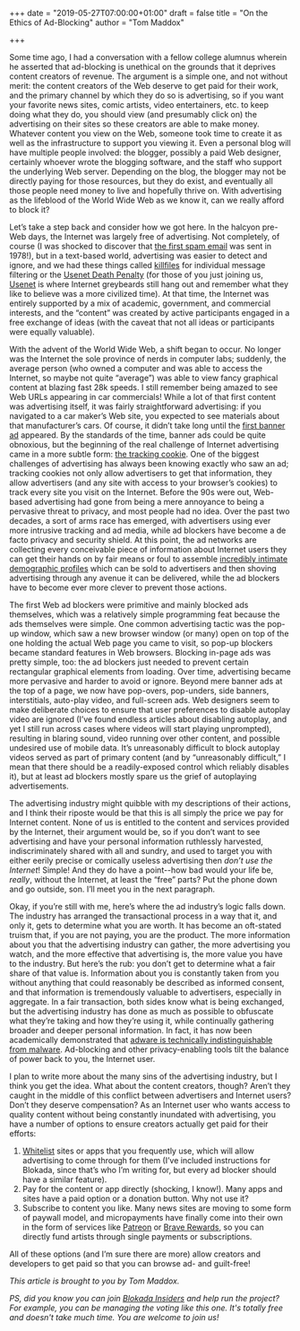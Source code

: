 +++
date = "2019-05-27T07:00:00+01:00"
draft = false
title = "On the Ethics of Ad-Blocking"
author = "Tom Maddox"

+++

Some time ago, I had a conversation with a fellow college alumnus wherein he asserted that ad-blocking is unethical on the grounds that it deprives content creators of revenue. The argument is a simple one, and not without merit: the content creators of the Web deserve to get paid for their work, and the primary channel by which they do so is advertising, so if you want your favorite news sites, comic artists, video entertainers, etc. to keep doing what they do, you should view (and presumably click on) the advertising on their sites so these creators are able to make money. Whatever content you view on the Web, someone took time to create it as well as the infrastructure to support you viewing it. Even a personal blog will have multiple people involved: the blogger, possibly a paid Web designer, certainly whoever wrote the blogging software, and the staff who support the underlying Web server. Depending on the blog, the blogger may not be directly paying for those resources, but they do exist, and eventually all those people need money to live and hopefully thrive on. With advertising as the lifeblood of the World Wide Web as we know it, can we really afford to block it?

Let’s take a step back and consider how we got here. In the halcyon pre-Web days, the Internet was largely free of advertising. Not completely, of course (I was shocked to discover that [the first spam email](http://email-museum.com/2011/10/06/first-spam-was-in-1978/) was sent in 1978!), but in a text-based world, advertising was easier to detect and ignore, and we had these things called [killfiles](https://en.wikipedia.org/wiki/Kill_file) for individual message filtering or the [Usenet Death Penalty](https://en.wikipedia.org/wiki/Usenet_Death_Penalty) (for those of you just joining us, [Usenet](https://en.wikipedia.org/wiki/Usenet) is where Internet greybeards still hang out and remember what they like to believe was a more civilized time). At that time, the Internet was entirely supported by a mix of academic, government, and commercial interests, and the “content” was created by active participants engaged in a free exchange of ideas (with the caveat that not all ideas or participants were equally valuable).

With the advent of the World Wide Web, a shift began to occur. No longer was the Internet the sole province of nerds in computer labs; suddenly, the average person (who owned a computer and was able to access the Internet, so maybe not quite “average”) was able to view fancy graphical content at blazing fast 28k speeds. I still remember being amazed to see Web URLs appearing in car commercials! While a lot of that first content was advertising itself, it was fairly straightforward advertising: if you navigated to a car maker’s Web site, you expected to see materials about that manufacturer’s cars. Of course, it didn’t take long until the [first banner ad](https://gizmodo.com/this-was-the-first-banner-ad-on-the-internet-5984165) appeared. By the standards of the time, banner ads could be quite obnoxious, but the beginning of the real challenge of Internet advertising came in a more subtle form: [the tracking cookie](https://www.tomsguide.com/us/-tracking-cookie-definition,news-17506.html). One of the biggest challenges of advertising has always been knowing exactly who saw an ad; tracking cookies not only allow advertisers to get that information, they allow advertisers (and any site with access to your browser’s cookies) to track every site you visit on the Internet. Before the 90s were out, Web-based advertising had gone from being a mere annoyance to being a pervasive threat to privacy, and most people had no idea. Over the past two decades, a sort of arms race has emerged, with advertisers using ever more intrusive tracking and ad media, while ad blockers have become a de facto privacy and security shield. At this point, the ad networks are collecting every conceivable piece of information about Internet users they can get their hands on by fair means or foul to assemble [incredibly intimate demographic profiles](https://thenextweb.com/facebook/2017/10/10/ever-wonder-what-facebook-knows-about-you-heres-how-to-find-out/) which can be sold to advertisers and then shoving advertising through any avenue it can be delivered, while the ad blockers have to become ever more clever to prevent those actions.

The first Web ad blockers were primitive and mainly blocked ads themselves, which was a relatively simple programming feat because the ads themselves were simple. One common advertising tactic was the pop-up window, which saw a new browser window (or many) open on top of the one holding the actual Web page you came to visit, so pop-up blockers became standard features in Web browsers. Blocking in-page ads was pretty simple, too: the ad blockers just needed to prevent certain rectangular graphical elements from loading. Over time, advertising became more pervasive and harder to avoid or ignore. Beyond mere banner ads at the top of a page, we now have pop-overs, pop-unders, side banners, interstitials, auto-play video, and full-screen ads. Web designers seem to make deliberate choices to ensure that user preferences to disable autoplay video are ignored (I’ve found endless articles about disabling autoplay, and yet I still run across cases where videos will start playing unprompted), resulting in blaring sound, video running over other content, and possible undesired use of mobile data. It’s unreasonably difficult to block autoplay videos served as part of primary content (and by “unreasonably difficult,” I mean that there should be a readily-exposed control which reliably disables it), but at least ad blockers mostly spare us the grief of autoplaying advertisements.

The advertising industry might quibble with my descriptions of their actions, and I think their riposte would be that this is all simply the price we pay for Internet content. None of us is entitled to the content and services provided by the Internet, their argument would be, so if you don’t want to see advertising and have your personal information ruthlessly harvested, indiscriminately shared with all and sundry, and used to target you with either eerily precise or comically useless advertising then _don’t use the Internet_! Simple! And they do have a point--how bad would your life be, _really_, without the Internet, at least the “free” parts? Put the phone down and go outside, son. I’ll meet you in the next paragraph.

Okay, if you’re still with me, here’s where the ad industry’s logic falls down. The industry has arranged the transactional process in a way that it, and only it, gets to determine what you are worth. It has become an oft-stated truism that, if you are not paying, you are the product. The more information about you that the advertising industry can gather, the more advertising you watch, and the more effective that advertising is, the more value you have to the industry. But here’s the rub: you don’t get to determine what a fair share of that value is. Information about you is constantly taken from you without anything that could reasonably be described as informed consent, and that information is tremendously valuable to advertisers, especially in aggregate. In a fair transaction, both sides know what is being exchanged, but the advertising industry has done as much as possible to obfuscate what they’re taking and how they’re using it, while continually gathering broader and deeper personal information. In fact, it has now been academically demonstrated that [adware is technically indistinguishable from malware](https://www.theregister.co.uk/2019/05/20/wajam_malware_claims/). Ad-blocking and other privacy-enabling tools tilt the balance of power back to you, the Internet user.

I plan to write more about the many sins of the advertising industry, but I think you get the idea. What about the content creators, though? Aren’t they caught in the middle of this conflict between advertisers and Internet users? Don’t they deserve compensation? As an Internet user who wants access to quality content without being constantly inundated with advertising, you have a number of options to ensure creators actually get paid for their efforts:

1. [Whitelist](https://blokada.org/docs/help.html#whitelist) sites or apps that you frequently use, which will allow advertising to come through for them (I’ve included instructions for Blokada, since that’s who I’m writing for, but every ad blocker should have a similar feature).
1. Pay for the content or app directly (shocking, I know!). Many apps and sites have a paid option or a donation button. Why not use it?
1. Subscribe to content you like. Many news sites are moving to some form of paywall model, and micropayments have finally come into their own in the form of services like [Patreon](https://www.patreon.com/) or [Brave Rewards](https://www.brave.com/features/), so you can directly fund artists through single payments or subscriptions.

All of these options (and I’m sure there are more) allow creators and developers to get paid so that you can browse ad- and guilt-free!


*This article is brought to you by Tom Maddox.*

*PS, did you know you can join [Blokada Insiders](http://go.blokada.org/blog_insiders) and help run the project? For example, you can be managing the voting like this one. It's totally free and doesn't take much time. You are welcome to join us!*
